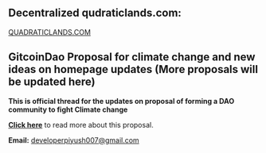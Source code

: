 ## Decentralized qudraticlands.com:   
[QUADRATICLANDS.COM](https://github.com/Developer-piyush/Gitquad)

## GitcoinDao Proposal for climate change and new ideas on homepage updates (More proposals will be updated here)

<b>This is official thread for the updates on proposal of forming a DAO community to fight Climate change</b>

<b>[Click here](https://gov.gitcoin.co/t/request-for-proposal-gitcoindao-for-climate-change/8166)</b> to read more about this proposal.

<b>Email:</b> developerpiyush007@gmail.com
